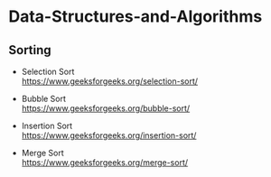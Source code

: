# Data-Structures-and-Algorithms

## Sorting
* Selection Sort <br>
https://www.geeksforgeeks.org/selection-sort/ 

* Bubble Sort <br>
https://www.geeksforgeeks.org/bubble-sort/

* Insertion Sort <br>
https://www.geeksforgeeks.org/insertion-sort/

* Merge Sort <br>
https://www.geeksforgeeks.org/merge-sort/

